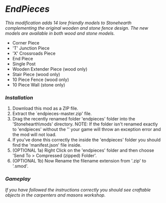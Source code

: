 # _EndPieces_

_This modification adds 14 lore friendly models to Stonehearth complementing the original wooden and stone fence design. The new models are available in both wood and stone models._
 - Corner Piece
 - 'T' Junction Piece
 - 'X' Crossroads Piece
 - End Piece
 - Single Post
 - Wooden Extender Piece (wood only)
 - Stair Piece (wood only)
 - 10 Piece Fence (wood only)
 - 10 Piece Wall (stone only)

### _Installation_

1. Download this mod as a ZIP file.
2. Extract the `endpieces-master.zip' file.
3. Drag the recently renamed folder 'endpieces' folder into the 'Stonehearth\mods' directory. NOTE: If the folder isn't renamed exactly to 'endpieces' without the '' your game will throw an exception error and the mod will not load.
4. If you've done this correctly the inside the 'endpieces' folder you should find the 'manifest.json' file inside.
5. (OPTIONAL 1a) Right Click on the 'endpieces' folder and then choose 'Send To > Compressed (zipped) Folder'.
6. (OPTIONAL 1b) Now Rename the filename extension from '.zip' to '.smod'.

### _Gameplay_

_If you have followed the instructions correctly you should see craftable objects in the carpenters and masons workshop._
